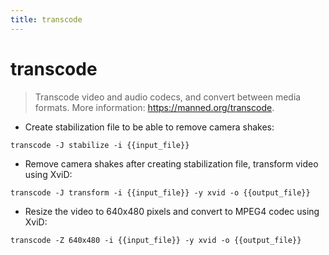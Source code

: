 ```yaml
---
title: transcode
---
```

# transcode

> Transcode video and audio codecs, and convert between media formats.
> More information: <https://manned.org/transcode>.

- Create stabilization file to be able to remove camera shakes:

`transcode -J stabilize -i {{input_file}}`

- Remove camera shakes after creating stabilization file, transform video using XviD:

`transcode -J transform -i {{input_file}} -y xvid -o {{output_file}}`

- Resize the video to 640x480 pixels and convert to MPEG4 codec using XviD:

`transcode -Z 640x480 -i {{input_file}} -y xvid -o {{output_file}}`
